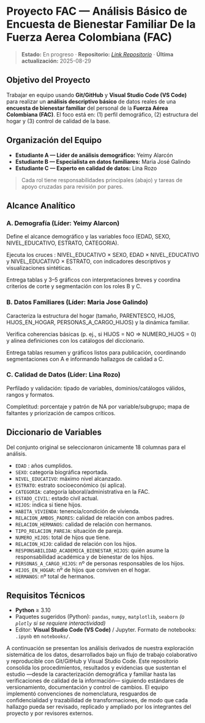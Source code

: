 # Proyecto FAC — Análisis Básico de Encuesta de Bienestar Familiar De la Fuerza Aerea Colombiana (FAC)

> **Estado:** En progreso · **Repositorio:** _[Link Repositorio](https://github.com/YeimyAlarconA/analisis-datos-fac-equipo-1.git)_ · **Última actualización:** 2025-08-29

## Objetivo del Proyecto
Trabajar en equipo usando **Git/GitHub** y **Visual Studio Code (VS Code)** para realizar un **análisis descriptivo básico** de datos reales de una **encuesta de bienestar familiar** del personal de la **Fuerza Aérea Colombiana (FAC)**. El foco está en: (1) perfil demográfico, (2) estructura del hogar y (3) control de calidad de la base.

## Organización del Equipo
- **Estudiante A — Líder de análisis demográfico:** Yeimy Alarcón
- **Estudiante B — Especialista en datos familiares:** Maria José Galindo
- **Estudiante C — Experto en calidad de datos:** Lina Rozo

> Cada rol tiene responsabilidades principales (abajo) y tareas de apoyo cruzadas para revisión por pares.

## Alcance Analítico 
### A. Demografía (Líder: Yeimy Alarcon)
Define el alcance demográfico y las variables foco (EDAD, SEXO, NIVEL_EDUCATIVO, ESTRATO, CATEGORIA).

Ejecuta los cruces : NIVEL_EDUCATIVO × SEXO, EDAD × NIVEL_EDUCATIVO y NIVEL_EDUCATIVO × ESTRATO, con indicadores descriptivos y visualizaciones sintéticas.

Entrega tablas y 3–5 gráficos con interpretaciones breves y coordina criterios de corte y segmentación con los roles B y C.

### B. Datos Familiares (Líder: Maria Jose Galindo)

Caracteriza la estructura del hogar (tamaño, PARENTESCO, HIJOS, HIJOS_EN_HOGAR, PERSONAS_A_CARGO_HIJOS) y la dinámica familiar.

Verifica coherencias básicas (p. ej., si HIJOS = NO ⇒ NUMERO_HIJOS = 0) y alinea definiciones con los catálogos del diccionario.

Entrega tablas resumen y gráficos listos para publicación, coordinando segmentaciones con A e informando hallazgos de calidad a C.

### C. Calidad de Datos (Líder: Lina Rozo)
Perfilado y validación: tipado de variables, dominios/catálogos válidos, rangos y formatos.

Completitud: porcentaje y patrón de NA por variable/subgrupo; mapa de faltantes y priorización de campos críticos.


## Diccionario de Variables 

Del conjunto original se seleccionaron únicamente 18 columnas para el análisis.

- `EDAD` : años cumplidos.
- `SEXO`: categoría biográfica reportada.
- `NIVEL_EDUCATIVO`: máximo nivel alcanzado.
- `ESTRATO`: estrato socioeconómico (si aplica).
- `CATEGORIA`: categoría laboral/administrativa en la FAC.
- `ESTADO_CIVIL`: estado civil actual.
- `HIJOS`: indica si tiene hijos.
- `HABITA_VIVIENDA`: tenencia/condición de vivienda.
- `RELACION_AMBOS_PADRES`: calidad de relación con ambos padres.
- `RELACION_HERMANOS`: calidad de relación con hermanos.
- `TIPO_RELACION_PAREJA`: situación de pareja.
- `NUMERO_HIJOS`: total de hijos que tiene.
- `RELACION_HIJO`: calidad de relación con los hijos.
- `RESPONSABILIDAD_ACADEMICA_BIENESTAR_HIJOS`: quién asume la responsabilidad académica y de bienestar de los hijos.
- `PERSONAS_A_CARGO_HIJOS`: nº de personas responsables de los hijos.
- `HIJOS_EN_HOGAR`: nº de hijos que conviven en el hogar.
- `HERMANOS`: nº total de hermanos.

## Requisitos Técnicos
- **Python** ≥ 3.10 
- Paquetes sugeridos (Python): `pandas`, `numpy`, `matplotlib`, `seaborn` _(o `plotly` si se requiere interactividad)_
- Editor: **Visual Studio Code (VS Code)** / Jupyter. Formato de notebooks: `.ipynb` en `notebooks/`.

A continuación se presentan los análisis derivados de nuestra exploración sistemática de los datos, desarrollados bajo un flujo de trabajo colaborativo y reproducible con Git/GitHub y Visual Studio Code. Este repositorio consolida los procedimientos, resultados y evidencias que sustentan el estudio —desde la caracterización demográfica y familiar hasta las verificaciones de calidad de la información— siguiendo estándares de versionamiento, documentación y control de cambios. El equipo implementó convenciones de nomenclatura, resguardos de confidencialidad y trazabilidad de transformaciones, de modo que cada hallazgo pueda ser revisado, replicado y ampliado por los integrantes del proyecto y por revisores externos.
